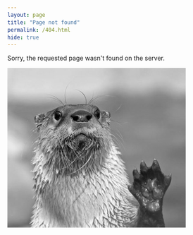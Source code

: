 ```yaml
---
layout: page
title: "Page not found"
permalink: /404.html
hide: true
---
```

Sorry, the requested page wasn't found on the server.

![But come back soon!](/img/otterbw.png)
